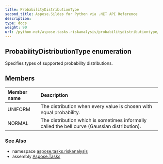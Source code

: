 ```yaml
---
title: ProbabilityDistributionType
second_title: Aspose.Sildes for Python via .NET API Reference
description: 
type: docs
weight: 90
url: /python-net/aspose.tasks.riskanalysis/probabilitydistributiontype/
---
```


## ProbabilityDistributionType enumeration

Specifies types of supported probability distributions.

## Members
| Member name | Description |
| :- | :- |
|UNIFORM|The distribution when every value is chosen with equal probability.|
|NORMAL|The distribution which is sometimes informally called the bell curve (Gaussian distribution).|

### See Also

* namespace [aspose.tasks.riskanalysis](../../aspose.tasks.riskanalysis/)
* assembly [Aspose.Tasks](/tasks/python-net/)

